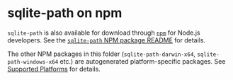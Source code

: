 # sqlite-path on npm

`sqlite-path` is also available for download through [`npm`](https://www.npmjs.com/) for Node.js developers. See the [`sqlite-path` NPM package README](./sqlite-path/README.md) for details.

The other NPM packages in this folder (`sqlite-path-darwin-x64`, `sqlite-path-windows-x64` etc.) are autogenerated platform-specific packages. See [Supported Platforms](./sqlite-path/README.md#supported-platforms) for details.
